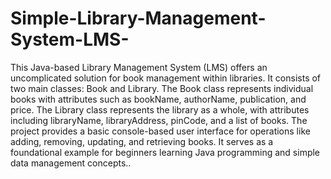 # Simple-Library-Management-System-LMS-
This Java-based Library Management System (LMS) offers an uncomplicated solution for
book management within libraries. It consists of two main classes: Book and Library. The
Book class represents individual books with attributes such as bookName, authorName,
publication, and price. The Library class represents the library as a whole, with attributes
including libraryName, libraryAddress, pinCode, and a list of books. The project provides
a basic console-based user interface for operations like adding, removing, updating, and
retrieving books. It serves as a foundational example for beginners learning Java
programming and simple data management concepts..
